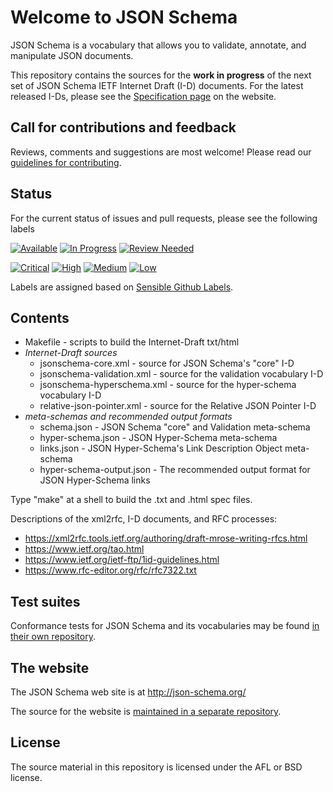 # Welcome to JSON Schema

JSON Schema is a vocabulary that allows you to validate, annotate, and manipulate JSON documents.

This repository contains the sources for the **work in progress** of the next set of JSON Schema IETF Internet Draft (I-D) documents.
For the latest released I-Ds, please see the [Specification page](http://json-schema.org/documentation.html) on the website.

## Call for contributions and feedback

Reviews, comments and suggestions are most welcome!
Please read our [guidelines for contributing](CONTRIBUTING.md).

## Status
For the current status of issues and pull requests, please see the following labels

[![Available](https://img.shields.io/waffle/label/json-schema-org/json-schema-spec/Status:%20Available.svg?style=flat)](https://github.com/json-schema-org/json-schema-spec/issues?q=is%3Aopen+is%3Aissue+label%3A%22Status%3A+Available%22) [![In Progress](https://img.shields.io/waffle/label/json-schema-org/json-schema-spec/Status:%20In%20Progress.svg?style=flat)](https://github.com/json-schema-org/json-schema-spec/labels/Status:%20In%20Progress) [![Review Needed](https://img.shields.io/waffle/label/json-schema-org/json-schema-spec/Status:%20Review%20Needed.svg?style=flat)](https://github.com/json-schema-org/json-schema-spec/labels/Status%3A%20Review%20Needed)

[![Critical](https://img.shields.io/waffle/label/json-schema-org/json-schema-spec/Priority:%20Critical.svg?style=flat
)](https://github.com/json-schema-org/json-schema-spec/labels/Priority%3A%20Critical) [![High](https://img.shields.io/waffle/label/json-schema-org/json-schema-spec/Priority:%20High.svg?style=flat)](https://github.com/json-schema-org/json-schema-spec/labels/Priority%3A%20High) [![Medium](https://img.shields.io/waffle/label/json-schema-org/json-schema-spec/Priority:%20Medium.svg?style=flat)](https://github.com/json-schema-org/json-schema-spec/labels/Priority%3A%20Medium) [![Low](https://img.shields.io/waffle/label/json-schema-org/json-schema-spec/Priority:%20Low.svg?style=flat)](https://github.com/json-schema-org/json-schema-spec/labels/Priority%3A%20Low) 

Labels are assigned based on [Sensible Github Labels](https://github.com/Relequestual/sensible-github-labels).

## Contents

* Makefile - scripts to build the Internet-Draft txt/html
* _Internet-Draft sources_
    * jsonschema-core.xml - source for JSON Schema's "core" I-D
    * jsonschema-validation.xml - source for the validation vocabulary I-D
    * jsonschema-hyperschema.xml - source for the hyper-schema vocabulary I-D
    * relative-json-pointer.xml - source for the Relative JSON Pointer I-D
* _meta-schemas and recommended output formats_
    * schema.json - JSON Schema "core" and Validation meta-schema
    * hyper-schema.json - JSON Hyper-Schema meta-schema
    * links.json - JSON Hyper-Schema's Link Description Object meta-schema
    * hyper-schema-output.json - The recommended output format for JSON Hyper-Schema links

Type "make" at a shell to build the .txt and .html spec files.

Descriptions of the xml2rfc, I-D documents, and RFC processes:

* https://xml2rfc.tools.ietf.org/authoring/draft-mrose-writing-rfcs.html
* https://www.ietf.org/tao.html
* https://www.ietf.org/ietf-ftp/1id-guidelines.html
* https://www.rfc-editor.org/rfc/rfc7322.txt

## Test suites

Conformance tests for JSON Schema and its vocabularies may be found
[in their own repository](https://github.com/json-schema-org/JSON-Schema-Test-Suite).

## The website

The JSON Schema web site is at http://json-schema.org/

The source for the website is [maintained in a separate repository](https://github.com/json-schema-org/json-schema-org.github.io).

## License

The source material in this repository is licensed under the AFL or BSD license.
